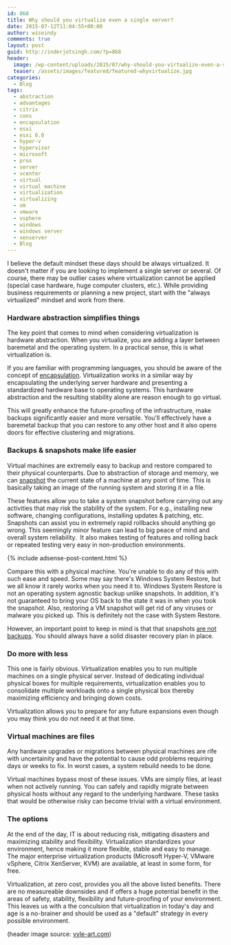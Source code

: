 ```yaml
---
id: 868
title: Why should you virtualize even a single server?
date: 2015-07-12T11:04:55+00:00
author: wiseindy
comments: true
layout: post
guid: http://inderjotsingh.com/?p=868
header:
  image: /wp-content/uploads/2015/07/why-should-you-virtualize-even-a-single-server.jpg
  teaser: /assets/images/featured/featured-whyvirtualize.jpg
categories:
  - Blog
tags:
  - abstraction
  - advantages
  - citrix
  - cons
  - encapsulation
  - esxi
  - esxi 6.0
  - hyper-v
  - hypervisor
  - microsoft
  - pros
  - server
  - vcenter
  - virtual
  - virtual machine
  - virtualization
  - virtualizing
  - vm
  - vmware
  - vsphere
  - windows
  - windows server
  - xenserver
  - Blog
---
```

I believe the default mindset these days should be always virtualized. It doesn't matter if you are looking to implement a single server or several. Of course, there may be outlier cases where virtualization cannot be applied (special case hardware, huge computer clusters, etc.). While providing business requirements or planning a new project, start with the "always virtualized" mindset and work from there.

<!--more-->
<h3>Hardware abstraction simplifies things</h3>
The key point that comes to mind when considering virtualization is hardware abstraction. When you virtualize, you are adding a layer between baremetal and the operating system. In a practical sense, this is what virtualization is.

If you are familiar with programming languages, you should be aware of the concept of <a target="_blank" href="https://en.wikipedia.org/wiki/Encapsulation_(computer_programming)" target="_blank">encapsulation</a>. Virtualization works in a similar way by encapsulating the underlying server hardware and presenting a standardized hardware base to operating systems. This hardware abstraction and the resulting stability alone are reason enough to go virtual.

This will greatly enhance the future-proofing of the infrastructure, make backups significantly easier and more versatile. You'll effectively have a baremetal backup that you can restore to any other host and it also opens doors for effective clustering and migrations.
<h3>Backups &amp; snapshots make life easier</h3>
Virtual machines are extremely easy to backup and restore compared to their physical counterparts. Due to abstraction of storage and memory, we can <a target="_blank" href="https://en.wikipedia.org/wiki/Snapshot_(computer_storage)" target="_blank">snapshot</a> the current state of a machine at any point of time. This is basically taking an image of the running system and storing it in a file.

These features allow you to take a system snapshot before carrying out any activities that may risk the stability of the system. For e.g., installing new software, changing configurations, installing updates &amp; patching, etc. Snapshots can assist you in extremely rapid rollbacks should anything go wrong. This seemingly minor feature can lead to big peace of mind and overall system reliability.  It also makes testing of features and rolling back or repeated testing very easy in non-production environments.

<div class="row">
  <div class="col-12">
    {% include adsense-post-content.html %}
  </div>
</div>

Compare this with a physical machine. You're unable to do any of this with such ease and speed. Some may say there's Windows System Restore, but we all know it rarely works when you need it to. Windows System Restore is not an operating system agnostic backup unlike snapshots. In addition, it's not guaranteed to bring your OS back to the state it was in when you took the snapshot. Also, restoring a VM snapshot will get rid of any viruses or malware you picked up. This is definitely not the case with System Restore.

However, an important point to keep in mind is that that snapshots <a target="_blank" href="http://inderjotsingh.com/it/virtual-machines-snapshots-arent-backups/" target="_blank">are not backups</a>. You should always have a solid disaster recovery plan in place.
<h3>Do more with less</h3>
This one is fairly obvious. Virtualization enables you to run multiple machines on a single physical server. Instead of dedicating individual physical boxes for multiple requirements, virtualization enables you to consolidate multiple workloads onto a single physical box thereby maximizing efficiency and bringing down costs.

Virtualization allows you to prepare for any future expansions even though you may think you do not need it at that time.
<h3>Virtual machines are files</h3>
Any hardware upgrades or migrations between physical machines are rife with uncertainity and have the potential to cause odd problems requiring days or weeks to fix. In worst cases, a system rebuild needs to be done.

Virtual machines bypass most of these issues. VMs are simply files, at least when not actively running. You can safely and rapidly migrate between physical hosts without any regard to the underlying hardware. These tasks that would be otherwise risky can become trivial with a virtual environment.
<h3>The options</h3>
At the end of the day, IT is about reducing risk, mitigating disasters and maximizing stability and flexibility. Virtualization standardizes your environment, hence making it more flexible, stable and easy to manage. The major enterprise virtualization products (Microsoft Hyper-V, VMware vSphere, Citrix XenServer, KVM) are available, at least in some form, for free.

Virtualization, at zero cost, provides you all the above listed benefits. There are no measureable downsides and if offers a huge potential benefit in the areas of safety, stability, flexibility and future-proofing of your environment. This leaves us with a the conculsion that virtualization in today's day and age is a no-brainer and should be used as a "default" strategy in every possible environment.

(header image source: <a target="_blank" href="http://vyle-art.com/portfolio/tronlegacy/" target="_blank">vyle-art.com</a>)

